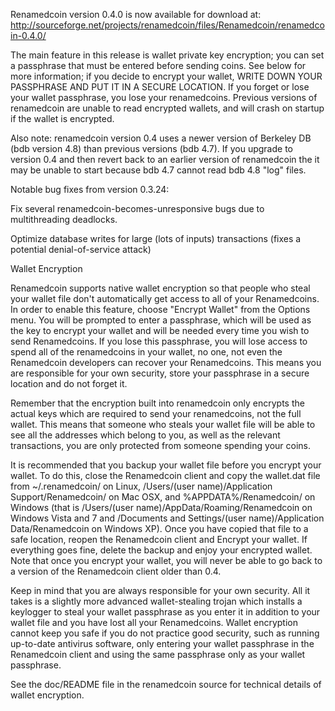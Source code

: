 Renamedcoin version 0.4.0 is now available for download at:
http://sourceforge.net/projects/renamedcoin/files/Renamedcoin/renamedcoin-0.4.0/

The main feature in this release is wallet private key encryption;
you can set a passphrase that must be entered before sending coins.
See below for more information; if you decide to encrypt your wallet,
WRITE DOWN YOUR PASSPHRASE AND PUT IT IN A SECURE LOCATION. If you
forget or lose your wallet passphrase, you lose your renamedcoins.
Previous versions of renamedcoin are unable to read encrypted wallets,
and will crash on startup if the wallet is encrypted.

Also note: renamedcoin version 0.4 uses a newer version of Berkeley DB
(bdb version 4.8) than previous versions (bdb 4.7). If you upgrade
to version 0.4 and then revert back to an earlier version of renamedcoin
the it may be unable to start because bdb 4.7 cannot read bdb 4.8
"log" files.


Notable bug fixes from version 0.3.24:

Fix several renamedcoin-becomes-unresponsive bugs due to multithreading
deadlocks.

Optimize database writes for large (lots of inputs) transactions
(fixes a potential denial-of-service attack)


Wallet Encryption

Renamedcoin supports native wallet encryption so that people who steal your
wallet file don't automatically get access to all of your Renamedcoins.
In order to enable this feature, choose "Encrypt Wallet" from the
Options menu.  You will be prompted to enter a passphrase, which
will be used as the key to encrypt your wallet and will be needed
every time you wish to send Renamedcoins.  If you lose this passphrase,
you will lose access to spend all of the renamedcoins in your wallet,
no one, not even the Renamedcoin developers can recover your Renamedcoins.
This means you are responsible for your own security, store your
passphrase in a secure location and do not forget it.

Remember that the encryption built into renamedcoin only encrypts the
actual keys which are required to send your renamedcoins, not the full
wallet.  This means that someone who steals your wallet file will
be able to see all the addresses which belong to you, as well as the
relevant transactions, you are only protected from someone spending
your coins.

It is recommended that you backup your wallet file before you
encrypt your wallet.  To do this, close the Renamedcoin client and
copy the wallet.dat file from ~/.renamedcoin/ on Linux, /Users/(user
name)/Application Support/Renamedcoin/ on Mac OSX, and %APPDATA%/Renamedcoin/
on Windows (that is /Users/(user name)/AppData/Roaming/Renamedcoin on
Windows Vista and 7 and /Documents and Settings/(user name)/Application
Data/Renamedcoin on Windows XP).  Once you have copied that file to a
safe location, reopen the Renamedcoin client and Encrypt your wallet.
If everything goes fine, delete the backup and enjoy your encrypted
wallet.  Note that once you encrypt your wallet, you will never be
able to go back to a version of the Renamedcoin client older than 0.4.

Keep in mind that you are always responsible for your own security.
All it takes is a slightly more advanced wallet-stealing trojan which
installs a keylogger to steal your wallet passphrase as you enter it
in addition to your wallet file and you have lost all your Renamedcoins.
Wallet encryption cannot keep you safe if you do not practice
good security, such as running up-to-date antivirus software, only
entering your wallet passphrase in the Renamedcoin client and using the
same passphrase only as your wallet passphrase.

See the doc/README file in the renamedcoin source for technical details
of wallet encryption.
